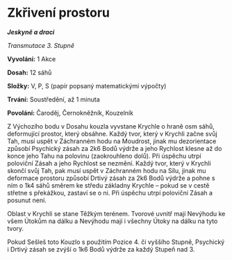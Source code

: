 
# Zkřivení prostoru

***Jeskyně a draci***

*Transmutace 3. Stupně*

**Vyvolání:** 1 Akce

**Dosah:** 12 sáhů

**Složky:** V, P, S (papír popsaný matematickými výpočty)

**Trvání:** Soustředění, až 1 minuta

**Povolání:** Čaroděj, Černokněžník, Kouzelník

Z Výchozího bodu v Dosahu kouzla vyvstane Krychle o hraně osm sáhů, deformující prostor, který obsáhne. Každý tvor, který v Krychli začne svůj Tah, musí uspět v Záchranném hodu na Moudrost, jinak mu dezorientace způsobí Psychický zásah za 2k6 Bodů výdrže a jeho Rychlost klesne až do konce jeho Tahu na polovinu (zaokrouhleno dolů). Při úspěchu utrpí poloviční Zásah a jeho Rychlost se nezmění. Každý tvor, který v Krychli skončí svůj Tah, pak musí uspět v Záchranném hodu na Sílu, jinak mu deformace prostoru způsobí Drtivý zásah za 2k6 Bodů výdrže a pohne s ním o 1k4 sáhů směrem ke středu základny Krychle – pokud se v cestě střetne s překážkou, zastaví se o ni. Při úspěchu utrpí poloviční Zásah a posunut není.

Oblast v Krychli se stane Těžkým terénem. Tvorové uvnitř mají Nevýhodu ke všem Útokům na dálku a Nevýhodu mají i všechny Útoky na dálku na tyto tvory.

Pokud Sešleš toto Kouzlo s použitím Pozice 4. či vyššího Stupně, Psychický i Drtivý zásah se zvýší o 1k6 Bodů výdrže za každý Stupeň nad 3.
